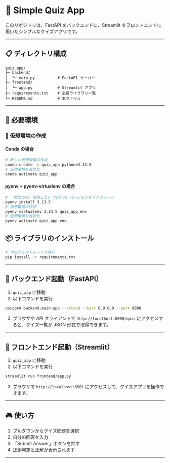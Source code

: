 # 🎉 Simple Quiz App

このリポジトリは、FastAPI をバックエンドに、Streamlit をフロントエンドに用いたシンプルなクイズアプリです。

---

## 📋 ディレクトリ構成

```
quiz_app/
├─ backend/
│  └─ main.py          # FastAPI サーバー
├─ frontend/
│  └─ app.py           # Streamlit アプリ
├─ requirements.txt    # 必要ライブラリ一覧
└─ README.md           # 本ファイル
```

---

## 🔧 必要環境

### 🐍 仮想環境の作成

#### Conda の場合

```bash
# 新しい仮想環境の作成
conda create -n quiz_app python=3.13.5
# 仮想環境を有効化
conda activate quiz_app
```

#### pyenv + pyenv-virtualenv の場合

```bash
# （初回のみ）使用したい Python バージョンをインストール
pyenv install 3.13.5
# 仮想環境の作成
pyenv virtualenv 3.13.5 quiz_app_env
# 仮想環境を有効化
pyenv activate quiz_app_env
```

## 📦 ライブラリのインストール

```bash
# プロジェクトルートで実行
pip install -r requirements.txt
```

---

## 🚀 バックエンド起動（FastAPI）

1. `quiz_app` に移動
2. 以下コマンドを実行

```bash
uvicorn backend.main:app --reload --host 0.0.0.0 --port 8000
```

3. ブラウザや API クライアントで `http://localhost:8000/quiz` にアクセスすると、クイズ一覧が JSON 形式で取得できます。

---

## 🚀 フロントエンド起動（Streamlit）

1. `quiz_app` に移動
2. 以下コマンドを実行

```bash
streamlit run frontend/app.py
```

3. ブラウザで `http://localhost:8501` にアクセスして、クイズアプリを操作できます。

---

## 🎮 使い方

1. プルダウンからクイズ問題を選択
2. 自分の回答を入力
3. 「Submit Answer」ボタンを押す
4. 正誤判定と正解が表示されます

---

